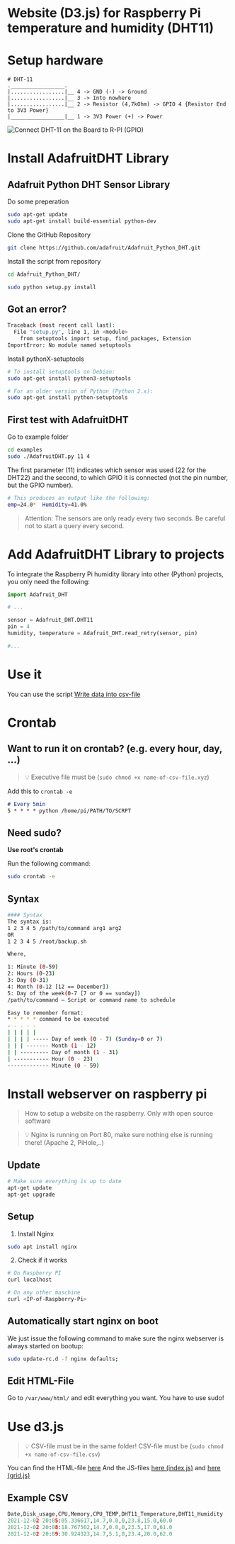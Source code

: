 # Website (D3.js) for Raspberry Pi temperature and humidity (DHT11)




# Setup hardware

```
# DHT-11
._________________.
|.................|__ 4 -> GND (-) -> Ground
|.................|__ 3 -> Into nowhere 
|.................|__ 2 -> Resistor (4,7kOhm) -> GPIO 4 {Resistor End to 3V3 Power}
|_________________|__ 1 -> 3V3 Power (+) -> Power
```

![Connect DHT-11 on the Board to R-PI (GPIO)](/images/Connect_DHT-11_to_R-PI.png "Connect DHT-11 on the Board to R-PI (GPIO)")


# Install AdafruitDHT Library
## Adafruit Python DHT Sensor Library
Do some preperation
```bash
sudo apt-get update
sudo apt-get install build-essential python-dev
```

Clone the GitHub Repository
```bash
git clone https://github.com/adafruit/Adafruit_Python_DHT.git
```

Install the script from repository
```bash
cd Adafruit_Python_DHT/
```
```bash
sudo python setup.py install
```

## Got an error?
```bash
Traceback (most recent call last):
  File "setup.py", line 1, in <module>
    from setuptools import setup, find_packages, Extension
ImportError: No module named setuptools
```

Install pythonX-setuptools
```bash
# To install setuptools on Debian:
sudo apt-get install python3-setuptools

# For an older version of Python (Python 2.x):
sudo apt-get install python-setuptools
```

## First test with AdafruitDHT
Go to example folder
```bash
cd examples
sudo ./AdafruitDHT.py 11 4
```
The first parameter (11) indicates which sensor was used (22 for the DHT22) and the second, to which GPIO it is connected (not the pin number, but the GPIO number). 

```bash
# This produces an output like the following:
emp=24.0*  Humidity=41.0%
```

> Attention: The sensors are only ready every two seconds. Be careful not to start a query every second.

# Add AdafruitDHT Library to projects
To integrate the Raspberry Pi humidity library into other (Python) projects, you only need the following:
```py
import Adafruit_DHT

# ...

sensor = Adafruit_DHT.DHT11
pin = 4
humidity, temperature = Adafruit_DHT.read_retry(sensor, pin)

#...
```


# Use it
You can use the script [Write data into csv-file](scripts/dht11_to_csv.py)

# Crontab
## Want to run it on crontab? (e.g. every hour, day, ...)
> 💡 Executive file must be (`sudo chmod +x name-of-csv-file.xyz`)

Add this to `crontab -e`

```markdown
# Every 5min
5 * * * * python /home/pi/PATH/TO/SCRPT
```

## Need sudo?

**Use root's crontab**

Run the following command:

```bash
sudo crontab -e
```

## Syntax

```bash
#### Syntax
The syntax is:
1 2 3 4 5 /path/to/command arg1 arg2
OR
1 2 3 4 5 /root/backup.sh

Where,

1: Minute (0-59)
2: Hours (0-23)
3: Day (0-31)
4: Month (0-12 [12 == December])
5: Day of the week(0-7 [7 or 0 == sunday])
/path/to/command – Script or command name to schedule

Easy to remember format:
* * * * * command to be executed
- - - - -
| | | | |
| | | | ----- Day of week (0 - 7) (Sunday=0 or 7)
| | | ------- Month (1 - 12)
| | --------- Day of month (1 - 31)
| ----------- Hour (0 - 23)
------------- Minute (0 - 59)
```



# Install webserver on raspberry pi    
> How to setup a website on the raspberry. Only with open source software

>💡 Nginx is running on Port 80, make sure nothing else is running there! (Apache 2, PiHole,..)
## Update

```bash
# Make sure everything is up to date
apt-get update
apt-get upgrade
```

## Setup

1. Install Nginx

```bash
sudo apt install nginx
```

2. Check if it works

```bash
# On Raspberry PI
curl localhost

# On any other maschine
curl <IP-of-Raspberry-Pi>
```

## **Automatically start nginx on boot**

We just issue the following command to make sure the nginx webserver is always started on bootup:

```bash
sudo update-rc.d -f nginx defaults;
```


## Edit HTML-File

Go to `/var/www/html/` and edit everything you want. You have to use sudo!


# Use d3.js
> 💡 CSV-file must be in the same folder!
> CSV-file must be (`sudo chmod +x name-of-csv-file.csv`)

You can find the HTML-file [here](website/index.html)
And the JS-files [here (index.js)](website/js/index.js) and [here (grid.js)](website/js/grid.js)


## Example CSV

```python
Date,Disk_usage,CPU,Memory,CPU_TEMP,DHT11_Temperature,DHT11_Humidity
2021-12-02 20:05:05.336617,14.7,0.0,0,23.8,15.0,60.0
2021-12-02 20:08:18.767502,14.7,0.0,0,23.5,17.0,61.0
2021-12-02 20:09:30.924323,14.7,5.1,0,23.4,20.0,62.0
```
